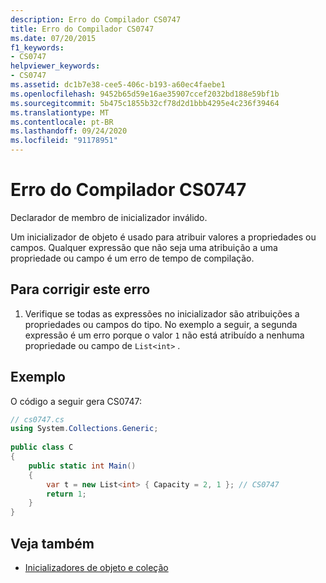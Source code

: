 ```yaml
---
description: Erro do Compilador CS0747
title: Erro do Compilador CS0747
ms.date: 07/20/2015
f1_keywords:
- CS0747
helpviewer_keywords:
- CS0747
ms.assetid: dc1b7e38-cee5-406c-b193-a60ec4faebe1
ms.openlocfilehash: 9452b65d59e16ae35907ccef2032bd188e59bf1b
ms.sourcegitcommit: 5b475c1855b32cf78d2d1bbb4295e4c236f39464
ms.translationtype: MT
ms.contentlocale: pt-BR
ms.lasthandoff: 09/24/2020
ms.locfileid: "91178951"
---
```

# <a name="compiler-error-cs0747"></a>Erro do Compilador CS0747

Declarador de membro de inicializador inválido.  
  
 Um inicializador de objeto é usado para atribuir valores a propriedades ou campos. Qualquer expressão que não seja uma atribuição a uma propriedade ou campo é um erro de tempo de compilação.  
  
## <a name="to-correct-this-error"></a>Para corrigir este erro  
  
1. Verifique se todas as expressões no inicializador são atribuições a propriedades ou campos do tipo. No exemplo a seguir, a segunda expressão é um erro porque o valor `1` não está atribuído a nenhuma propriedade ou campo de `List<int>` .  
  
## <a name="example"></a>Exemplo  

 O código a seguir gera CS0747:  
  
```csharp  
// cs0747.cs  
using System.Collections.Generic;  
  
public class C  
{  
    public static int Main()  
    {  
        var t = new List<int> { Capacity = 2, 1 }; // CS0747  
        return 1;  
    }  
}  
```  
  
## <a name="see-also"></a>Veja também

- [Inicializadores de objeto e coleção](../programming-guide/classes-and-structs/object-and-collection-initializers.md)
